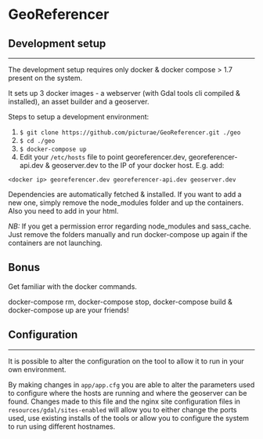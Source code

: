 GeoReferencer
===========

## Development setup
--------------

The development setup requires only docker & docker compose > 1.7 present on the system.

It sets up 3 docker images - a webserver (with Gdal tools cli compiled & installed), an asset builder and a geoserver.

Steps to setup a development environment:

1. `$ git clone https://github.com/picturae/GeoReferencer.git ./geo`
2. `$ cd ./geo`
3. `$ docker-compose up`
4. Edit your `/etc/hosts` file to point georeferencer.dev, georeferencer-api.dev & geoserver.dev to the IP of your docker host.
E.g. add:

`<docker ip> georeferencer.dev georeferencer-api.dev geoserver.dev`

Dependencies are automatically fetched & installed. If you want to add a new one, simply remove the node_modules folder
and up the containers.
Also you need to add <script type="text/javascript" src="//maps.google.com/maps/api/js?v=3&sensor=false"></script> in
your html.

*NB:* If you get a permission error regarding node_modules and sass_cache. Just remove the folders manually and run
docker-compose up again if the containers are not launching.

## Bonus

Get familiar with the docker commands.

docker-compose rm, docker-compose stop, docker-compose build & docker-compose up are your friends!

## Configuration
--------------

It is possible to alter the configuration on the tool to allow it to run in your own environment.

By making changes in `app/app.cfg` you are able to alter the parameters used to configure where the hosts are running and
where the geoserver can be found. Changes made to this file and the nginx site configuration files in
`resources/gdal/sites-enabled` will allow you to either change the ports used, use existing installs of the tools or allow
you to configure the system to run using different hostnames.

